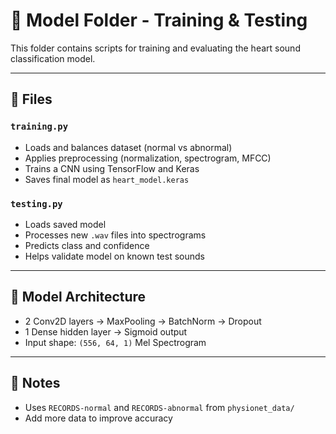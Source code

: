 # 🧠 Model Folder - Training & Testing

This folder contains scripts for training and evaluating the heart sound classification model.

---

## 📂 Files

### `training.py`
- Loads and balances dataset (normal vs abnormal)
- Applies preprocessing (normalization, spectrogram, MFCC)
- Trains a CNN using TensorFlow and Keras
- Saves final model as `heart_model.keras`

### `testing.py`
- Loads saved model
- Processes new `.wav` files into spectrograms
- Predicts class and confidence
- Helps validate model on known test sounds

---

## 🧪 Model Architecture
- 2 Conv2D layers → MaxPooling → BatchNorm → Dropout
- 1 Dense hidden layer → Sigmoid output
- Input shape: `(556, 64, 1)` Mel Spectrogram

---

## 🧰 Notes
- Uses `RECORDS-normal` and `RECORDS-abnormal` from `physionet_data/`
- Add more data to improve accuracy
